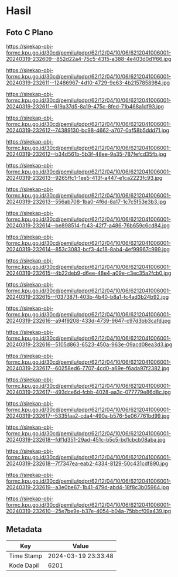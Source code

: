 # Hasil

## Foto C Plano

https://sirekap-obj-formc.kpu.go.id/30cd/pemilu/pdpr/62/12/04/10/06/6212041006001-20240319-232609--852d22a4-75c5-4315-a388-4e403d0d1f66.jpg

https://sirekap-obj-formc.kpu.go.id/30cd/pemilu/pdpr/62/12/04/10/06/6212041006001-20240319-232611--12486967-4d10-4729-9e63-4b2157858984.jpg

https://sirekap-obj-formc.kpu.go.id/30cd/pemilu/pdpr/62/12/04/10/06/6212041006001-20240319-232611--619a37d5-8a19-475c-8fed-71b468a1df93.jpg

https://sirekap-obj-formc.kpu.go.id/30cd/pemilu/pdpr/62/12/04/10/06/6212041006001-20240319-232612--74389130-bc98-4662-a707-0af58b5ddd71.jpg

https://sirekap-obj-formc.kpu.go.id/30cd/pemilu/pdpr/62/12/04/10/06/6212041006001-20240319-232612--b34d561b-5b3f-48ee-9a35-787fefcd35fb.jpg

https://sirekap-obj-formc.kpu.go.id/30cd/pemilu/pdpr/62/12/04/10/06/6212041006001-20240319-232613--9265ffc1-1ee5-413f-a447-e1ca2223fc93.jpg

https://sirekap-obj-formc.kpu.go.id/30cd/pemilu/pdpr/62/12/04/10/06/6212041006001-20240319-232613--556ab708-1ba0-4f6d-8a17-1c7c5f53e3b3.jpg

https://sirekap-obj-formc.kpu.go.id/30cd/pemilu/pdpr/62/12/04/10/06/6212041006001-20240319-232614--be898514-fc43-42f7-a486-76b659c6cd84.jpg

https://sirekap-obj-formc.kpu.go.id/30cd/pemilu/pdpr/62/12/04/10/06/6212041006001-20240319-232614--853c3083-bcf3-4c18-8ab4-4ef99967c999.jpg

https://sirekap-obj-formc.kpu.go.id/30cd/pemilu/pdpr/62/12/04/10/06/6212041006001-20240319-232615--4b22deb9-d6ee-48e4-a09e-c3ec35a2fcb0.jpg

https://sirekap-obj-formc.kpu.go.id/30cd/pemilu/pdpr/62/12/04/10/06/6212041006001-20240319-232615--f037387f-403b-4b40-b8a1-fc4ad3b24b92.jpg

https://sirekap-obj-formc.kpu.go.id/30cd/pemilu/pdpr/62/12/04/10/06/6212041006001-20240319-232616--a94f9208-433d-4739-9647-c97d3bb3cafd.jpg

https://sirekap-obj-formc.kpu.go.id/30cd/pemilu/pdpr/62/12/04/10/06/6212041006001-20240319-232616--5105d863-6523-450a-963e-09acd08ea3d3.jpg

https://sirekap-obj-formc.kpu.go.id/30cd/pemilu/pdpr/62/12/04/10/06/6212041006001-20240319-232617--60258ed6-7707-4cd0-a69e-f6ada97f2382.jpg

https://sirekap-obj-formc.kpu.go.id/30cd/pemilu/pdpr/62/12/04/10/06/6212041006001-20240319-232617--493dce6d-fcbb-4028-aa3c-077779e86d8c.jpg

https://sirekap-obj-formc.kpu.go.id/30cd/pemilu/pdpr/62/12/04/10/06/6212041006001-20240319-232617--5335faa2-cda4-490a-b576-5e067761bd99.jpg

https://sirekap-obj-formc.kpu.go.id/30cd/pemilu/pdpr/62/12/04/10/06/6212041006001-20240319-232618--fdf1d351-29ad-451c-b5c5-bd1cbcb08aba.jpg

https://sirekap-obj-formc.kpu.go.id/30cd/pemilu/pdpr/62/12/04/10/06/6212041006001-20240319-232618--7f7347ea-eab2-4334-8129-50c431cdf890.jpg

https://sirekap-obj-formc.kpu.go.id/30cd/pemilu/pdpr/62/12/04/10/06/6212041006001-20240319-232619--a3e0be67-1b41-479d-abd4-18f8c3b05964.jpg

https://sirekap-obj-formc.kpu.go.id/30cd/pemilu/pdpr/62/12/04/10/06/6212041006001-20240319-232610--25e7be9e-b37e-4054-b04a-75bbcf09a439.jpg


## Metadata

| Key        | Value               |
| ---------- | ------------------- |
| Time Stamp | 2024-03-19 23:33:48 |
| Kode Dapil | 6201                |



